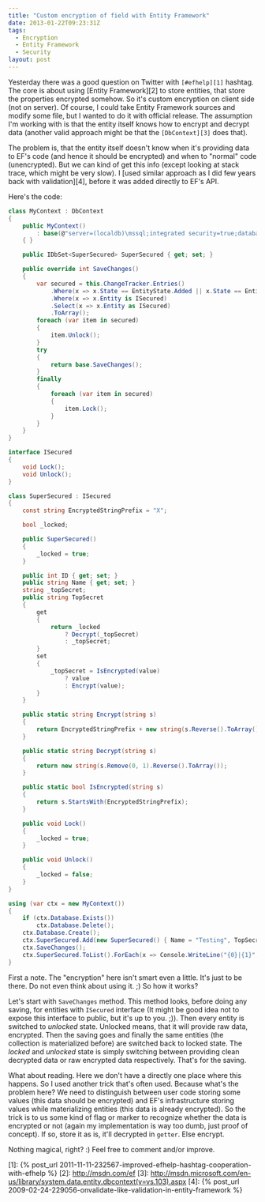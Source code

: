 ```yaml
---
title: "Custom encryption of field with Entity Framework"
date: 2013-01-22T09:23:31Z
tags:
  - Encryption
  - Entity Framework
  - Security
layout: post
---
```

Yesterday there was a good question on Twitter with `[#efhelp][1]` hashtag. The core is about using [Entity Framework][2] to store entities, that store the properties encrypted somehow. So it's custom encryption on client side (not on server). Of course, I could take Entity Framework sources and modify some file, but I wanted to do it with official release. The assumption I'm working with is that the entity itself knows how to encrypt and decrypt data (another valid approach might be that the `[DbContext][3]` does that).

<!-- excerpt -->

The problem is, that the entity itself doesn't know when it's providing data to EF's code (and hence it should be encrypted) and when to "normal" code (unencrypted). But we can kind of get this info (except looking at stack trace, which might be very slow). I [used similar approach as I did few years back with validation][4], before it was added directly to EF's API.

Here's the code:

```csharp
class MyContext : DbContext
{
	public MyContext()
		: base(@"server=(localdb)\mssql;integrated security=true;database=test;")
	{ }

	public IDbSet<SuperSecured> SuperSecured { get; set; }

	public override int SaveChanges()
	{
		var secured = this.ChangeTracker.Entries()
			.Where(x => x.State == EntityState.Added || x.State == EntityState.Modified)
			.Where(x => x.Entity is ISecured)
			.Select(x => x.Entity as ISecured)
			.ToArray();
		foreach (var item in secured)
		{
			item.Unlock();
		}
		try
		{
			return base.SaveChanges();
		}
		finally
		{
			foreach (var item in secured)
			{
				item.Lock();
			}
		}
	}
}

interface ISecured
{
	void Lock();
	void Unlock();
}

class SuperSecured : ISecured
{
	const string EncryptedStringPrefix = "X";

	bool _locked;

	public SuperSecured()
	{
		_locked = true;
	}

	public int ID { get; set; }
	public string Name { get; set; }
	string _topSecret;
	public string TopSecret
	{
		get
		{
			return _locked
				? Decrypt(_topSecret)
				: _topSecret;
		}
		set
		{
			_topSecret = IsEncrypted(value)
				? value
				: Encrypt(value);
		}
	}

	public static string Encrypt(string s)
	{
		return EncryptedStringPrefix + new string(s.Reverse().ToArray());
	}

	public static string Decrypt(string s)
	{
		return new string(s.Remove(0, 1).Reverse().ToArray());
	}

	public static bool IsEncrypted(string s)
	{
		return s.StartsWith(EncryptedStringPrefix);
	}

	public void Lock()
	{
		_locked = true;
	}

	public void Unlock()
	{
		_locked = false;
	}
}
```

```csharp
using (var ctx = new MyContext())
{
	if (ctx.Database.Exists())
		ctx.Database.Delete();
	ctx.Database.Create();
	ctx.SuperSecured.Add(new SuperSecured() { Name = "Testing", TopSecret = "This is not a palindrome ;)" });
	ctx.SaveChanges();
	ctx.SuperSecured.ToList().ForEach(x => Console.WriteLine("{0}|{1}", x.Name, x.TopSecret));
}
```

First a note. The "encryption" here isn't smart even a little. It's just to be there. Do not even think about using it. ;) So how it works?

Let's start with `SaveChanges` method. This method looks, before doing any saving, for entities with `ISecured` interface (It might be good idea not to expose this interface to public, but it's up to you. ;)). Then every entity is switched to _unlocked_ state. Unlocked means, that it will provide raw data, encrypted. Then the saving goes and finally the same entities (the collection is materialized before) are switched back to locked state. The _locked_ and _unlocked_ state is simply switching between providing clean decrypted data or raw encrypted data respectively. That's for the saving.

What about reading. Here we don't have a directly one place where this happens. So I used another trick that's often used. Because what's the problem here? We need to distinguish between user code storing some values (this data should be encrypted) and EF's infrastructure storing values while materializing entities (this data is already encrypted). So the trick is to us some kind of flag or marker to recognize whether the data is encrypted or not (again my implementation is way too dumb, just proof of concept). If so, store it as is, it'll decrypted in `getter`. Else encrypt.

Nothing magical, right? :) Feel free to comment and/or improve.

[1]: {% post_url 2011-11-11-232567-improved-efhelp-hashtag-cooperation-with-efhelp %}
[2]: http://msdn.com/ef
[3]: http://msdn.microsoft.com/en-us/library/system.data.entity.dbcontext(v=vs.103).aspx
[4]: {% post_url 2009-02-24-229056-onvalidate-like-validation-in-entity-framework %}